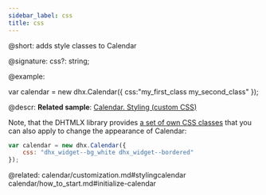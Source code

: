 ```yaml
---
sidebar_label: css
title: css
---          
```


@short: adds style classes to Calendar

@signature: css?: string;

@example:
<style>
    .my_first_class {
        /*some styles*/
    }
 
    .my_second_class {
        /*some styles*/
    }
</style>
 
var calendar = new dhx.Calendar({
    css:"my_first_class my_second_class"
});



@descr:
**Related sample**: [Calendar. Styling (custom CSS)](https://snippet.dhtmlx.com/2045cbe1)

Note, that the DHTMLX library provides [a set of own CSS classes](helpers/base_elements.md#list-of-css-classes-for-styling-a-widget) that you can also apply to change the appearance of Calendar: 

~~~js
var calendar = new dhx.Calendar({
    css: "dhx_widget--bg_white dhx_widget--bordered"
});
~~~



@related:
calendar/customization.md#stylingcalendar
calendar/how_to_start.md#initialize-calendar